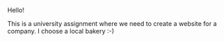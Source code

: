 Hello!

This is a university assignment where we need to create a website for a company.
I choose a local bakery :-)
